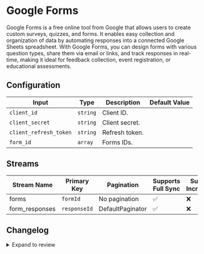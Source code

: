 # Google Forms
Google Forms is a free online tool from Google that allows users to create custom surveys, quizzes, and forms. It enables easy collection and organization of data by automating responses into a connected Google Sheets spreadsheet. With Google Forms, you can design forms with various question types, share them via email or links, and track responses in real-time, making it ideal for feedback collection, event registration, or educational assessments.

## Configuration

| Input | Type | Description | Default Value |
|-------|------|-------------|---------------|
| `client_id` | `string` | Client ID.  |  |
| `client_secret` | `string` | Client secret.  |  |
| `client_refresh_token` | `string` | Refresh token.  |  |
| `form_id` | `array` | Forms IDs.  |  |

## Streams
| Stream Name | Primary Key | Pagination | Supports Full Sync | Supports Incremental |
|-------------|-------------|------------|---------------------|----------------------|
| forms | `formId` | No pagination | ✅ |  ❌  |
| form_responses | `responseId` | DefaultPaginator | ✅ |  ❌  |

## Changelog

<details>
  <summary>Expand to review</summary>

| Version          | Date              | Pull Request | Subject        |
|------------------|-------------------|--------------|----------------|
| 0.0.28 | 2025-07-26 | [63860](https://github.com/airbytehq/airbyte/pull/63860) | Update dependencies |
| 0.0.27 | 2025-07-19 | [63493](https://github.com/airbytehq/airbyte/pull/63493) | Update dependencies |
| 0.0.26 | 2025-07-12 | [63116](https://github.com/airbytehq/airbyte/pull/63116) | Update dependencies |
| 0.0.25 | 2025-07-05 | [62544](https://github.com/airbytehq/airbyte/pull/62544) | Update dependencies |
| 0.0.24 | 2025-06-21 | [61860](https://github.com/airbytehq/airbyte/pull/61860) | Update dependencies |
| 0.0.23 | 2025-06-14 | [61092](https://github.com/airbytehq/airbyte/pull/61092) | Update dependencies |
| 0.0.22 | 2025-05-24 | [60634](https://github.com/airbytehq/airbyte/pull/60634) | Update dependencies |
| 0.0.21 | 2025-05-10 | [59804](https://github.com/airbytehq/airbyte/pull/59804) | Update dependencies |
| 0.0.20 | 2025-05-03 | [59275](https://github.com/airbytehq/airbyte/pull/59275) | Update dependencies |
| 0.0.19 | 2025-04-26 | [58802](https://github.com/airbytehq/airbyte/pull/58802) | Update dependencies |
| 0.0.18 | 2025-04-19 | [58223](https://github.com/airbytehq/airbyte/pull/58223) | Update dependencies |
| 0.0.17 | 2025-04-12 | [57707](https://github.com/airbytehq/airbyte/pull/57707) | Update dependencies |
| 0.0.16 | 2025-04-05 | [57060](https://github.com/airbytehq/airbyte/pull/57060) | Update dependencies |
| 0.0.15 | 2025-03-29 | [56641](https://github.com/airbytehq/airbyte/pull/56641) | Update dependencies |
| 0.0.14 | 2025-03-22 | [56028](https://github.com/airbytehq/airbyte/pull/56028) | Update dependencies |
| 0.0.13 | 2025-03-08 | [55328](https://github.com/airbytehq/airbyte/pull/55328) | Update dependencies |
| 0.0.12 | 2025-03-01 | [54933](https://github.com/airbytehq/airbyte/pull/54933) | Update dependencies |
| 0.0.11 | 2025-02-22 | [54429](https://github.com/airbytehq/airbyte/pull/54429) | Update dependencies |
| 0.0.10 | 2025-02-15 | [53728](https://github.com/airbytehq/airbyte/pull/53728) | Update dependencies |
| 0.0.9 | 2025-02-08 | [53376](https://github.com/airbytehq/airbyte/pull/53376) | Update dependencies |
| 0.0.8 | 2025-02-01 | [52821](https://github.com/airbytehq/airbyte/pull/52821) | Update dependencies |
| 0.0.7 | 2025-01-25 | [52298](https://github.com/airbytehq/airbyte/pull/52298) | Update dependencies |
| 0.0.6 | 2025-01-18 | [51676](https://github.com/airbytehq/airbyte/pull/51676) | Update dependencies |
| 0.0.5 | 2025-01-11 | [51057](https://github.com/airbytehq/airbyte/pull/51057) | Update dependencies |
| 0.0.4 | 2024-12-28 | [50568](https://github.com/airbytehq/airbyte/pull/50568) | Update dependencies |
| 0.0.3 | 2024-12-21 | [49501](https://github.com/airbytehq/airbyte/pull/49501) | Update dependencies |
| 0.0.2 | 2024-12-12 | [48967](https://github.com/airbytehq/airbyte/pull/48967) | Update dependencies |
| 0.0.1 | 2024-11-09 | | Initial release by [@bala-ceg](https://github.com/bala-ceg) via Connector Builder |

</details>
